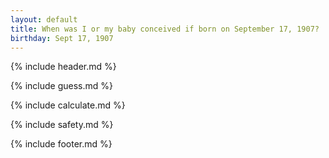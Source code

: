 ```yaml
---
layout: default
title: When was I or my baby conceived if born on September 17, 1907?
birthday: Sept 17, 1907
---
```


{% include header.md %}

{% include guess.md %}

{% include calculate.md %}

{% include safety.md %}

{% include footer.md %}



